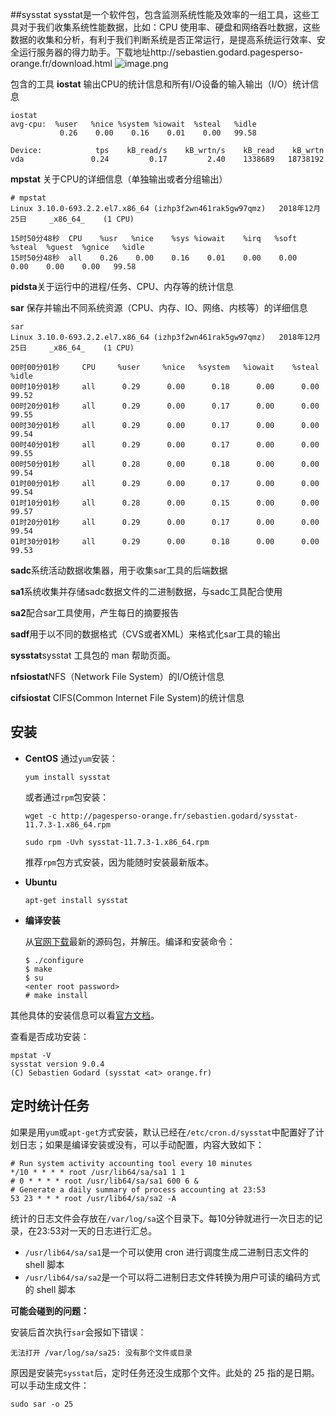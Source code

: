 ##sysstat
sysstat是一个软件包，包含监测系统性能及效率的一组工具，这些工具对于我们收集系统性能数据，比如：CPU 使用率、硬盘和网络吞吐数据，这些数据的收集和分析，有利于我们判断系统是否正常运行，是提高系统运行效率、安全运行服务器的得力助手。下载地址http://sebastien.godard.pagesperso-orange.fr/download.html
![image.png](https://upload-images.jianshu.io/upload_images/143845-f8ecf2a1765a558a.png?imageMogr2/auto-orient/strip%7CimageView2/2/w/1240)

包含的工具
**iostat** 输出CPU的统计信息和所有I/O设备的输入输出（I/O）统计信息
```
iostat
avg-cpu:  %user   %nice %system %iowait  %steal   %idle
           0.26    0.00    0.16    0.01    0.00   99.58

Device:            tps    kB_read/s    kB_wrtn/s    kB_read    kB_wrtn
vda               0.24         0.17         2.40    1338689   18738192
```
**mpstat** 关于CPU的详细信息（单独输出或者分组输出）
```
# mpstat
Linux 3.10.0-693.2.2.el7.x86_64 (izhp3f2wn461rak5gw97qmz) 	2018年12月25日 	_x86_64_	(1 CPU)

15时50分48秒  CPU    %usr   %nice    %sys %iowait    %irq   %soft  %steal  %guest  %gnice   %idle
15时50分48秒  all    0.26    0.00    0.16    0.01    0.00    0.00    0.00    0.00    0.00   99.58
```
**pidsta**关于运行中的进程/任务、CPU、内存等的统计信息

**sar** 保存并输出不同系统资源（CPU、内存、IO、网络、内核等）的详细信息
```
sar
Linux 3.10.0-693.2.2.el7.x86_64 (izhp3f2wn461rak5gw97qmz) 	2018年12月25日 	_x86_64_	(1 CPU)

00时00分01秒     CPU     %user     %nice   %system   %iowait    %steal     %idle
00时10分01秒     all      0.29      0.00      0.18      0.00      0.00     99.52
00时20分01秒     all      0.29      0.00      0.17      0.00      0.00     99.55
00时30分01秒     all      0.29      0.00      0.17      0.00      0.00     99.54
00时40分01秒     all      0.29      0.00      0.17      0.00      0.00     99.55
00时50分01秒     all      0.28      0.00      0.18      0.00      0.00     99.54
01时00分01秒     all      0.29      0.00      0.17      0.00      0.00     99.54
01时10分01秒     all      0.28      0.00      0.15      0.00      0.00     99.57
01时20分01秒     all      0.29      0.00      0.17      0.00      0.00     99.54
01时30分01秒     all      0.29      0.00      0.18      0.00      0.00     99.53
```
 **sadc**系统活动数据收集器，用于收集sar工具的后端数据

 **sa1**系统收集并存储sadc数据文件的二进制数据，与sadc工具配合使用

 **sa2**配合sar工具使用，产生每日的摘要报告

**sadf**用于以不同的数据格式（CVS或者XML）来格式化sar工具的输出

**sysstat**sysstat 工具包的 man 帮助页面。

**nfsiostat**NFS（Network File System）的I/O统计信息

**cifsiostat** CIFS(Common Internet File System)的统计信息

## 安装

*   **CentOS**
    通过`yum`安装：
    ```
    yum install sysstat
    ```

    或者通过`rpm`包安装：

    ```
    wget -c http://pagesperso-orange.fr/sebastien.godard/sysstat-11.7.3-1.x86_64.rpm

    sudo rpm -Uvh sysstat-11.7.3-1.x86_64.rpm
    ```

    推荐`rpm`包方式安装，因为能随时安装最新版本。

*   **Ubuntu**

    ```
    apt-get install sysstat
    ```

*   **编译安装**

    从[官网下载](http://sebastien.godard.pagesperso-orange.fr/download.html)最新的源码包，并解压。编译和安装命令：

    ```
    $ ./configure
    $ make
    $ su
    <enter root password>
    # make install
    ```

其他具体的安装信息可以看[官方文档](http://sebastien.godard.pagesperso-orange.fr/documentation.html)。

查看是否成功安装：

```
mpstat -V
sysstat version 9.0.4
(C) Sebastien Godard (sysstat <at> orange.fr)
```

## 定时统计任务

如果是用`yum`或`apt-get`方式安装，默认已经在`/etc/cron.d/sysstat`中配置好了计划日志；如果是编译安装或没有，可以手动配置，内容大致如下：

```
# Run system activity accounting tool every 10 minutes
*/10 * * * * root /usr/lib64/sa/sa1 1 1
# 0 * * * * root /usr/lib64/sa/sa1 600 6 &
# Generate a daily summary of process accounting at 23:53
53 23 * * * root /usr/lib64/sa/sa2 -A
```

统计的日志文件会存放在`/var/log/sa`这个目录下。每10分钟就进行一次日志的记录，在23:53对一天的日志进行汇总。

*   `/usr/lib64/sa/sa1`是一个可以使用 cron 进行调度生成二进制日志文件的 shell 脚本
*   `/usr/lib64/sa/sa2`是一个可以将二进制日志文件转换为用户可读的编码方式的 shell 脚本

**可能会碰到的问题：**

安装后首次执行`sar`会报如下错误：

```
无法打开 /var/log/sa/sa25: 没有那个文件或目录
```

原因是安装完`sysstat`后，定时任务还没生成那个文件。此处的 25 指的是日期。可以手动生成文件：

```
sudo sar -o 25
```
